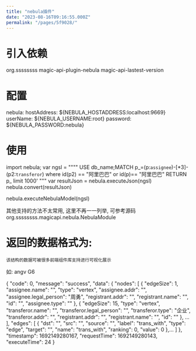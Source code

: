 ```yaml
---
title: "nebula插件"
date: "2023-08-16T09:16:55.000Z"
permalink: "/pages/5f9028/"
---
```

# 引入依赖


<dependency>
    <groupId>org.ssssssss</groupId>
    <artifactId>magic-api-plugin-nebula</artifactId>
    <version>magic-api-lastest-version</version>
</dependency>



# 配置

nebula:
  hostAddress: ${NEBULA_HOSTADDRESS:localhost:9669}
  userName: ${NEBULA_USERNAME:root}
  password: ${NEBULA_PASSWORD:nebula}




# 使用

import nebula;
var ngsl = 
    """"
        USE db_name;MATCH p_=(p:`assignee`)-[*3]-(p2:`transferor`) where  id(p2) == "阿里巴巴"  or id(p)== "阿里巴巴" RETURN p_ limit 1000'
    """
var resultJson = nebula.executeJson(ngsl)
nebula.convert(resultJson)


nebula.executeNebulaModel(ngsl)

其他支持的方法不太常用, 这里不再一一列举, 可参考源码
org.ssssssss.magicapi.nebula.NebulaModule


# 返回的数据格式为:

    该结构的数据可被很多前端组件库支持进行可视化展示


如: angv G6

{
    "code": 0,
    "message": "success",
    "data": {
        "nodes": [
            {
                "edgeSize": 1,
                "assignee.name": "",
                "type": "vertex",
                "assignee.addr": "",
                "assignee.legal_person": "周勇",
                "registrant.addr": "",
                "registrant.name": "",
                "id": "",
                "assignee.type": ""
            },
            {
                "edgeSize": 15,
                "type": "vertex",
                "transferor.name": "",
                "transferor.legal_person": "",
                "transferor.type": "企业",
                "transferor.addr": "",
                "registrant.addr": "",
                "registrant.name": "",
                "id": ""
            }, ...
        ],
        "edges": [
            {
                "dst": "",
                "src": "",
                "source": "",
                "label": "trans_with",
                "type": "edge",
                "target": "",
                "name": "trans_with",
                "ranking": 0,
                "value": 0
            },...
        ]
    },
    "timestamp": 1692149280167,
    "requestTime": 1692149280143,
    "executeTime": 24
}
